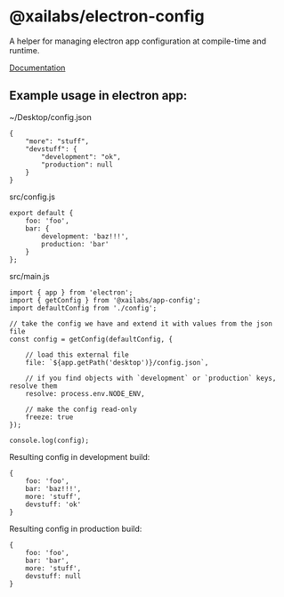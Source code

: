# @xailabs/electron-config

A helper for managing electron app configuration at compile-time and runtime.

<a href="https://xailabs.github.io/app-config/" target="_blank">Documentation</a>

## Example usage in electron app:

~/Desktop/config.json

    {
        "more": "stuff",
        "devstuff": {
            "development": "ok",
            "production": null
        }
    }


src/config.js

    export default {
        foo: 'foo',
        bar: {
            development: 'baz!!!',
            production: 'bar'
        }
    };


src/main.js

    import { app } from 'electron';
    import { getConfig } from '@xailabs/app-config';
    import defaultConfig from './config';

    // take the config we have and extend it with values from the json file
    const config = getConfig(defaultConfig, {
        
        // load this external file
        file: `${app.getPath('desktop')}/config.json`,  

        // if you find objects with `development` or `production` keys, resolve them
        resolve: process.env.NODE_ENV,                  

        // make the config read-only
        freeze: true                                    
    });

    console.log(config);


Resulting config in development build:

    {
        foo: 'foo',
        bar: 'baz!!!',
        more: 'stuff',
        devstuff: 'ok'
    }

Resulting config in production build:

    {
        foo: 'foo',
        bar: 'bar',
        more: 'stuff',
        devstuff: null
    }
